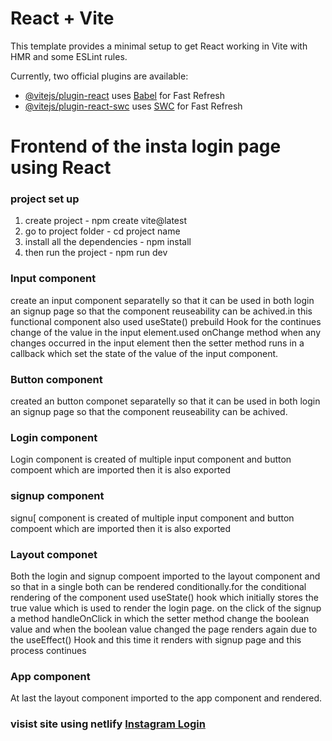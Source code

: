 # React + Vite

This template provides a minimal setup to get React working in Vite with HMR and some ESLint rules.

Currently, two official plugins are available:

- [@vitejs/plugin-react](https://github.com/vitejs/vite-plugin-react/blob/main/packages/plugin-react/README.md) uses [Babel](https://babeljs.io/) for Fast Refresh
- [@vitejs/plugin-react-swc](https://github.com/vitejs/vite-plugin-react-swc) uses [SWC](https://swc.rs/) for Fast Refresh

<h1>
  Frontend of the insta login page using React
</h1>
<h3>project set up</h3>
<ol>
  <li>create project -  npm create vite@latest</li>
  <li>go to project folder - cd project name</li>
  <li>install all the dependencies - npm install</li>
  <li>then run the project - npm run dev</li>
</ol>
<h3>Input component</h3>
<p> create an input component separatelly so that it can be used in both login an signup page so that the component reuseability can be achived.in this functional component also used useState() prebuild Hook
for the continues change of the value in the input element.used onChange method when any changes occurred in the input element then the setter method runs in a callback which set the state of the value of the input component.</p>

<h3>Button component</h3>
<p>created an button componet separatelly so that it can be used in both login an signup page so that the component reuseability can be achived. </p>

<h3>Login component</h3>
<p>Login component is created of multiple input component and button compoent which are imported then it is also exported</p>

<h3>signup component</h3>
<p>signu[ component is created of multiple input component and button compoent which are imported then it is also exported</p>

<h3>Layout componet</h3>
<p>Both the login and signup compoent imported to the layout component and so that in a single both can be rendered conditionally.for the conditional rendering of the component used useState() hook which
initially stores the true value which is used to render the login page. on the click of the signup a method handleOnClick in which the setter method change the boolean value and when the boolean value changed the  page renders again due to the useEffect() Hook and this time it renders with signup page and this process continues</p>

<h3>App component</h3>
<p>At last the layout component imported to the app component and rendered.</p>

<h3>visist site using netlify <a href="https://nikhil-insta-login.netlify.app">Instagram Login</a></h3>
